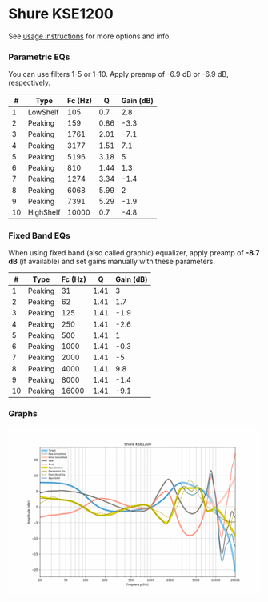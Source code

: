 # Shure KSE1200
See [usage instructions](https://github.com/jaakkopasanen/AutoEq#usage) for more options and info.

### Parametric EQs
You can use filters 1-5 or 1-10. Apply preamp of -6.9 dB or -6.9 dB, respectively.

|   # | Type      |   Fc (Hz) |    Q |   Gain (dB) |
|-----|-----------|-----------|------|-------------|
|   1 | LowShelf  |       105 | 0.7  |         2.8 |
|   2 | Peaking   |       159 | 0.86 |        -3.3 |
|   3 | Peaking   |      1761 | 2.01 |        -7.1 |
|   4 | Peaking   |      3177 | 1.51 |         7.1 |
|   5 | Peaking   |      5196 | 3.18 |         5   |
|   6 | Peaking   |       810 | 1.44 |         1.3 |
|   7 | Peaking   |      1274 | 3.34 |        -1.4 |
|   8 | Peaking   |      6068 | 5.99 |         2   |
|   9 | Peaking   |      7391 | 5.29 |        -1.9 |
|  10 | HighShelf |     10000 | 0.7  |        -4.8 |

### Fixed Band EQs
When using fixed band (also called graphic) equalizer, apply preamp of **-8.7 dB** (if available) and set gains manually with these parameters.

|   # | Type    |   Fc (Hz) |    Q |   Gain (dB) |
|-----|---------|-----------|------|-------------|
|   1 | Peaking |        31 | 1.41 |         3   |
|   2 | Peaking |        62 | 1.41 |         1.7 |
|   3 | Peaking |       125 | 1.41 |        -1.9 |
|   4 | Peaking |       250 | 1.41 |        -2.6 |
|   5 | Peaking |       500 | 1.41 |         1   |
|   6 | Peaking |      1000 | 1.41 |        -0.3 |
|   7 | Peaking |      2000 | 1.41 |        -5   |
|   8 | Peaking |      4000 | 1.41 |         9.8 |
|   9 | Peaking |      8000 | 1.41 |        -1.4 |
|  10 | Peaking |     16000 | 1.41 |        -9.1 |

### Graphs
![](./Shure%20KSE1200.png)
